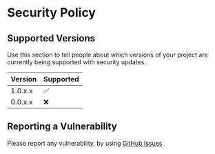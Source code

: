 # Security Policy

## Supported Versions

Use this section to tell people about which versions of your project are
currently being supported with security updates.

| Version | Supported          |
|---------|--------------------|
| 1.0.x.x | :white_check_mark: |
| 0.0.x.x | :x:                |

## Reporting a Vulnerability

[issues]: /issues

Please report any vulnerability, by using [GitHub Issues][issues]

